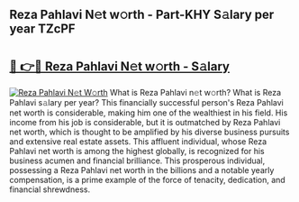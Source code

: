 ## Reza Pahlavi N𝚎t w𝚘rth - Part-KHY S𝚊lary per year TZcPF

# <h2><a href="http://gc2abs.nevu.top/?p=Reza+Pahlavi">🔗 👉🔴 Reza Pahlavi N𝚎t w𝚘rth - S𝚊lary</a></h2>

[![Reza Pahlavi N𝚎t W𝚘rth](https://i.imgur.com/Oavwk0R.jpeg)](http://gc2abs.nevu.top/?p=Reza+Pahlavi)
What is Reza Pahlavi n𝚎t w𝚘rth? What is Reza Pahlavi s𝚊lary per year?
This financially successful person's Reza Pahlavi net worth is considerable, making him one of the wealthiest in his field. His income from his job is considerable, but it is outmatched by Reza Pahlavi net worth, which is thought to be amplified by his diverse business pursuits and extensive real estate assets. This affluent individual, whose Reza Pahlavi net worth is among the highest globally, is recognized for his business acumen and financial brilliance. This prosperous individual, possessing a Reza Pahlavi net worth in the billions and a notable yearly compensation, is a prime example of the force of tenacity, dedication, and financial shrewdness.
